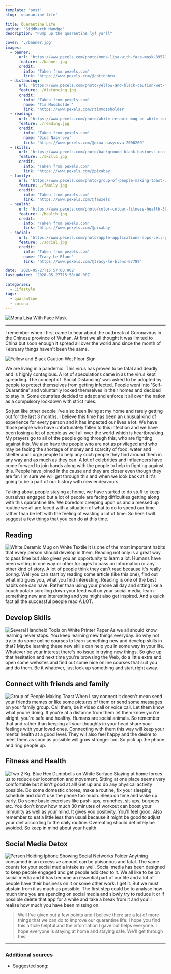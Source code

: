 ```yaml
---
template: 'post'
slug: 'quarantine-life'

title: Quarantine Life
author: 'Siddharth Mandge'
description: "Pump up the quarantine lyf ya'll"

cover: './banner.jpg'
images:
  - banner:
      url: 'https://www.pexels.com/photo/mona-lisa-with-face-mask-3957982/'
      feature: ./banner.jpg
      credit:
        info: 'Taken from pexels.com'
        link: 'https://www.pexels.com/@cottonbro'
  - distancing:
      url: 'https://www.pexels.com/photo/yellow-and-black-caution-wet-floor-sign-4515086/'
      feature: ./distancing.jpg
      credit:
        info: 'Taken from pexels.com'
        name: 'Tim Mossholder'
        link: 'https://www.pexels.com/@timmossholder'
  - reading:
      url: 'https://www.pexels.com/photo/white-ceramic-mug-on-white-textile-3808243/'
      feature: ./reading.jpg
      credit:
        info: 'Taken from pexels.com'
        name: 'Dina Nasyrova'
        link: 'https://www.pexels.com/@dina-nasyrova-2006209'
  - skills:
      url: 'https://www.pexels.com/photo/background-blank-business-craft-301703/'
      feature: ./skills.jpg
      credit:
        info: 'Taken from pexels.com'
        link: 'https://www.pexels.com/@pixabay'
  - family:
      url: 'https://www.pexels.com/photo/group-of-people-making-toast-3184183/'
      feature: ./family.jpg
      credit:
        info: 'Taken from pexels.com'
        link: 'https://www.pexels.com/@fauxels'
  - health:
      url: 'https://www.pexels.com/photo/color-colour-fitness-health-39671/'
      feature: ./health.jpg
      credit:
        info: 'Taken from pexels.com'
        link: 'https://www.pexels.com/@pixabay'
  - social:
      url: 'https://www.pexels.com/photo/apple-applications-apps-cell-phone-607812/'
      feature: ./social.jpg
      credit:
        info: 'Taken from pexels.com'
        name: 'Tracy Le Blanc'
        link: 'https://www.pexels.com/@tracy-le-blanc-67789'

date: '2020-05-27T15:57:00.00Z'
lastupdated: '2020-05-27T15:58:00.00Z'

categories:
  - Lifestyle
tags:
  - quarantine
  - corona
---
```


![Mona Lisa With Face Mask](./banner.jpg)

---

I remember when I first came to hear about the outbreak of Coronavirus in the Chinese province of Wuhan. At first we all thought it was limited to China but soon enough it spread all over the world and since the month of February things haven't been the same.

![Yellow and Black Caution Wet Floor Sign](./distancing.jpg)

We are living in a pandemic. This virus has proven to be fatal and deadly and is highly contagious. A lot of speculations came in as the virus kept spreading. The concept of 'Social Distancing' was asked to be adopted by people to protect themselves from getting infected. People went into 'Self-Quarantine' and voluntarily locked themselves in their homes and decided to stay in. Some countries decided to adapt and enforce it all over the nation as a compulsory lockdown with strict rules.

So just like other people I've also been living at my home and rarely getting out for the last 3 months. I believe this time has been an unusual kind of experience for every person and it has impacted our lives a lot. We have those people who have unfortunately fallen to this infection and we have been losing a lot of people as well all over the world which is heartbreaking. My prayers go to all of the people going through this, who are fighting against this. We also have the people who are not as privileged and who may be facing the shortage of money and scarcity of food, water and shelter and I urge people to help any such people they find around them in any way and as much as they can. A lot of celebrities and influencers have come forward to join hands along with the people to help in fighting against this. People have joined in the cause and they are closer even though they are far. I'm sure we will get through this and when we look back at it it's going to be a part of our history with new endeavours.

Talking about people staying at home, we have started to do stuff to keep ourselves engaged but a lot of people are facing difficulties getting along with this quarantine life. We boredom creeping upon us and a messed up routine we all are faced with a situation of what to do to spend our time rather than be left with the feeling of wasting a lot of time. So here I will suggest a few things that you can do at this time.

## Reading

![White Ceramic Mug on White Textile](./reading.jpg)
It is one of the most important habits that every person should develop in them. Reading not only is a great way to pass time but also gives you an opportunity to learn a lot. Humans have been writing in one way or other for ages to pass on information or any other kind of story. A lot of people think they can't read because it's really boring. Well you can start by reading some article (like this one), find out what intrigues you, what you find interesting. Reading is one of the best habits one can have. Rather than using your phone all day and sitting like a couch potato scrolling down your feed wall on your social media, learn something new and interesting and you might also get inspired. And a quick fact all the successful people read A LOT.

## Develop Skills

![Several Handheld Tools on White Printer Paper](./skills.jpg)
As we all should know learning never stops. You keep learning new things everyday. So why not try to do some online courses to learn something new and develop skills in that? Maybe learning these new skills can help you in some way in your life. Whatever be your interest there's no issue in trying new things. So give up that hesitation and next time you're browsing the Web, do a little extra and open some websites and find out some nice online courses that suit you and do them. Be it whatever, just look up something and start right away.

## Connect with friends and family

![Group of People Making Toast](./family.jpg)
When I say connect it doesn't mean send your friends memes or like some pictures of them or send some messages on your family group. Call them, be it video call or voice call. Let them know what you're doing. If you're at a distance from them let them know you're alright, you're safe and healthy. Humans are social animals. So remember that and rather than keeping all your thoughts in your head share your feelings with your loved ones. Connecting with them this way will keep your mental health at a good level. They will also feel happy and the desire to meet them as soon as possible will grow stronger too. So pick up the phone and ring people up.

## Fitness and Health

![Two 2 Kg. Blue Hex Dumbbells on White Surface](./health.jpg)
Staying at home forces us to reduce our locomotion and movement. Sitting at one place seems very comfortable but it isn't good at all! Get up and do any physical activity possible. Do some domestic chores, make a routine, fix your sleeping schedule and don't use the phone too much. Sleep on time and wake up early. Do some basic exercises like push-ups, crunches, sit-ups, burpees etc. You don't know how much 30 minutes of workout can boost your immunity as well as your mind. It gives you positivity. You'll feel good. Also remember to eat a little less than usual because it might be good to adjust your diet according to the daily routine. Overeating should definitely be avoided. So keep in mind about your health.

## Social Media Detox

![Person Holding Iphone Showing Social Networks Folder](./social.jpg)
Anything consumed in an excessive amount can be poisonous and fatal. The same counts for your social media intake as well. Social media has been designed to keep people engaged and get people addicted to it. We all like to be on social media and it has become an essential part of our life and a lot of people have their business on it or some other work. I get it. But we must abstain from it as much as possible. The first step could be to analyse how much time you are spending on social media and slowly try to reduce it or if possible delete that app for a while and take a break from it and you'll realise how much you have been missing on.

> Well I've given out a few points and I believe there are a lot of more things that we can do to improve our quarantine life. I hope you find this article helpful and the information I gave out helps everyone. I hope everyone is staying at home and staying safe. We'll get through this!

---

### Additional sources

- Suggested song:
